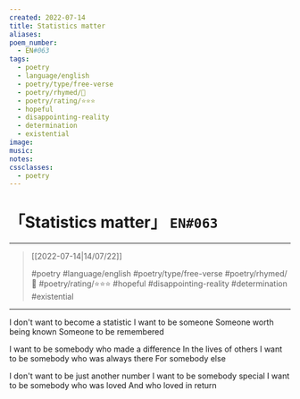 ```yaml
---
created: 2022-07-14
title: Statistics matter
aliases:
poem_number:
  - EN#063
tags:
  - poetry
  - language/english
  - poetry/type/free-verse
  - poetry/rhymed/🔴
  - poetry/rating/⭐⭐⭐
  - hopeful
  - disappointing-reality
  - determination
  - existential
image:
music:
notes:
cssclasses:
  - poetry
---
```

# 「Statistics matter」 `EN#063`

---

> [[2022-07-14|14/07/22]]
> 
> #poetry 
> #language/english 
> #poetry/type/free-verse 
> #poetry/rhymed/🔴 
> #poetry/rating/⭐⭐⭐ 
> #hopeful #disappointing-reality #determination #existential 

---

I don't want to become a statistic
I want to be someone
Someone worth being known
Someone to be remembered

I want to be somebody who made a difference
In the lives of others
I want to be somebody who was always there
For somebody else

I don't want to be just another number
I want to be somebody special
I want to be somebody who was loved
And who loved in return